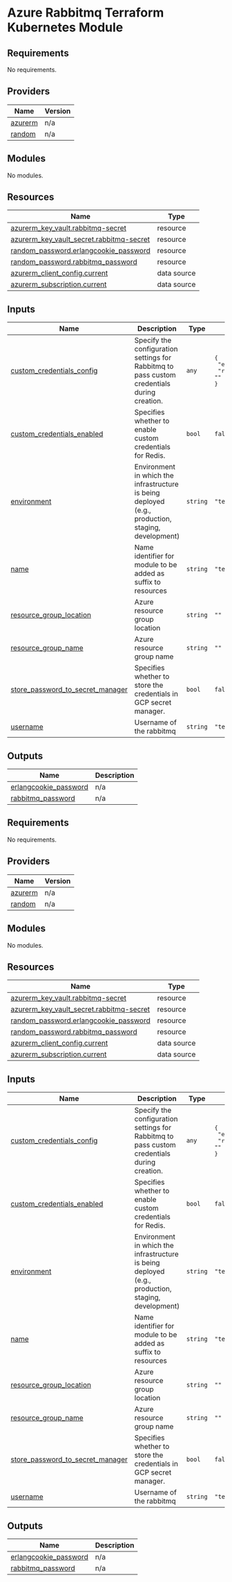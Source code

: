 # Azure Rabbitmq Terraform Kubernetes Module

<!-- BEGIN_TF_DOCS -->
## Requirements

No requirements.

## Providers

| Name | Version |
|------|---------|
| <a name="provider_azurerm"></a> [azurerm](#provider\_azurerm) | n/a |
| <a name="provider_random"></a> [random](#provider\_random) | n/a |

## Modules

No modules.

## Resources

| Name | Type |
|------|------|
| [azurerm_key_vault.rabbitmq-secret](https://registry.terraform.io/providers/hashicorp/azurerm/latest/docs/resources/key_vault) | resource |
| [azurerm_key_vault_secret.rabbitmq-secret](https://registry.terraform.io/providers/hashicorp/azurerm/latest/docs/resources/key_vault_secret) | resource |
| [random_password.erlangcookie_password](https://registry.terraform.io/providers/hashicorp/random/latest/docs/resources/password) | resource |
| [random_password.rabbitmq_password](https://registry.terraform.io/providers/hashicorp/random/latest/docs/resources/password) | resource |
| [azurerm_client_config.current](https://registry.terraform.io/providers/hashicorp/azurerm/latest/docs/data-sources/client_config) | data source |
| [azurerm_subscription.current](https://registry.terraform.io/providers/hashicorp/azurerm/latest/docs/data-sources/subscription) | data source |

## Inputs

| Name | Description | Type | Default | Required |
|------|-------------|------|---------|:--------:|
| <a name="input_custom_credentials_config"></a> [custom\_credentials\_config](#input\_custom\_credentials\_config) | Specify the configuration settings for Rabbitmq to pass custom credentials during creation. | `any` | <pre>{<br>  "erlangcookie_password": "",<br>  "rabbitmq_password": ""<br>}</pre> | no |
| <a name="input_custom_credentials_enabled"></a> [custom\_credentials\_enabled](#input\_custom\_credentials\_enabled) | Specifies whether to enable custom credentials for Redis. | `bool` | `false` | no |
| <a name="input_environment"></a> [environment](#input\_environment) | Environment in which the infrastructure is being deployed (e.g., production, staging, development) | `string` | `"test"` | no |
| <a name="input_name"></a> [name](#input\_name) | Name identifier for module to be added as suffix to resources | `string` | `"test"` | no |
| <a name="input_resource_group_location"></a> [resource\_group\_location](#input\_resource\_group\_location) | Azure resource group location | `string` | `""` | no |
| <a name="input_resource_group_name"></a> [resource\_group\_name](#input\_resource\_group\_name) | Azure resource group name | `string` | `""` | no |
| <a name="input_store_password_to_secret_manager"></a> [store\_password\_to\_secret\_manager](#input\_store\_password\_to\_secret\_manager) | Specifies whether to store the credentials in GCP secret manager. | `bool` | `false` | no |
| <a name="input_username"></a> [username](#input\_username) | Username of the rabbitmq | `string` | `"test"` | no |

## Outputs

| Name | Description |
|------|-------------|
| <a name="output_erlangcookie_password"></a> [erlangcookie\_password](#output\_erlangcookie\_password) | n/a |
| <a name="output_rabbitmq_password"></a> [rabbitmq\_password](#output\_rabbitmq\_password) | n/a |
<!-- END_TF_DOCS -->
<!-- BEGINNING OF PRE-COMMIT-TERRAFORM DOCS HOOK -->
## Requirements

No requirements.

## Providers

| Name | Version |
|------|---------|
| <a name="provider_azurerm"></a> [azurerm](#provider\_azurerm) | n/a |
| <a name="provider_random"></a> [random](#provider\_random) | n/a |

## Modules

No modules.

## Resources

| Name | Type |
|------|------|
| [azurerm_key_vault.rabbitmq-secret](https://registry.terraform.io/providers/hashicorp/azurerm/latest/docs/resources/key_vault) | resource |
| [azurerm_key_vault_secret.rabbitmq-secret](https://registry.terraform.io/providers/hashicorp/azurerm/latest/docs/resources/key_vault_secret) | resource |
| [random_password.erlangcookie_password](https://registry.terraform.io/providers/hashicorp/random/latest/docs/resources/password) | resource |
| [random_password.rabbitmq_password](https://registry.terraform.io/providers/hashicorp/random/latest/docs/resources/password) | resource |
| [azurerm_client_config.current](https://registry.terraform.io/providers/hashicorp/azurerm/latest/docs/data-sources/client_config) | data source |
| [azurerm_subscription.current](https://registry.terraform.io/providers/hashicorp/azurerm/latest/docs/data-sources/subscription) | data source |

## Inputs

| Name | Description | Type | Default | Required |
|------|-------------|------|---------|:--------:|
| <a name="input_custom_credentials_config"></a> [custom\_credentials\_config](#input\_custom\_credentials\_config) | Specify the configuration settings for Rabbitmq to pass custom credentials during creation. | `any` | <pre>{<br>  "erlangcookie_password": "",<br>  "rabbitmq_password": ""<br>}</pre> | no |
| <a name="input_custom_credentials_enabled"></a> [custom\_credentials\_enabled](#input\_custom\_credentials\_enabled) | Specifies whether to enable custom credentials for Redis. | `bool` | `false` | no |
| <a name="input_environment"></a> [environment](#input\_environment) | Environment in which the infrastructure is being deployed (e.g., production, staging, development) | `string` | `"test"` | no |
| <a name="input_name"></a> [name](#input\_name) | Name identifier for module to be added as suffix to resources | `string` | `"test"` | no |
| <a name="input_resource_group_location"></a> [resource\_group\_location](#input\_resource\_group\_location) | Azure resource group location | `string` | `""` | no |
| <a name="input_resource_group_name"></a> [resource\_group\_name](#input\_resource\_group\_name) | Azure resource group name | `string` | `""` | no |
| <a name="input_store_password_to_secret_manager"></a> [store\_password\_to\_secret\_manager](#input\_store\_password\_to\_secret\_manager) | Specifies whether to store the credentials in GCP secret manager. | `bool` | `false` | no |
| <a name="input_username"></a> [username](#input\_username) | Username of the rabbitmq | `string` | `"test"` | no |

## Outputs

| Name | Description |
|------|-------------|
| <a name="output_erlangcookie_password"></a> [erlangcookie\_password](#output\_erlangcookie\_password) | n/a |
| <a name="output_rabbitmq_password"></a> [rabbitmq\_password](#output\_rabbitmq\_password) | n/a |
<!-- END OF PRE-COMMIT-TERRAFORM DOCS HOOK -->
